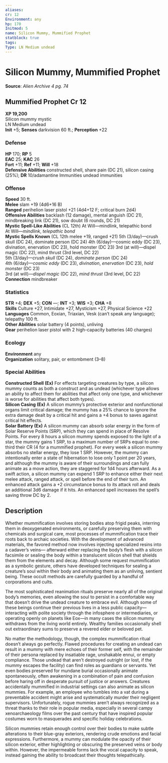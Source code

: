 ```yaml
---
aliases: 
cr: 12
Environment: any
hp: 170
Initmod: 5
name: Silicon Mummy, Mummified Prophet
statblock: true
tags: 
Type: LN Medium undead
---
```


# Silicon Mummy, Mummified Prophet

**Source**:  _Alien Archive 4 pg. 74_

## Mummified Prophet Cr 12

**XP 19,200**  
Silicon mummy mystic  
LN Medium undead  
**Init** +5; **Senses** darkvision 60 ft.; **Perception** +22  

### Defense

**HP** 170; **RP** 5  
**EAC** 25; **KAC** 26  
**Fort** +11; **Ref** +11; **Will** +18  
**Defensive Abilities** constructed shell, share pain (DC 21), silicon casing (25%); **DR** 10/adamantine Immunities undead immunities  

### Offense

**Speed** 30 ft.  
**Melee** slam +19 (4d6+16 B)  
**Ranged** perihelion laser pistol +21 (4d4+12 F; critical burn 2d4)  
**Offensive Abilities** backlash (12 damage), mental anguish (DC 21), mindbreaking link (DC 21), sow doubt (6 rounds, DC 21)  
**Mystic Spell-Like Abilities** (CL 12th) At Will—mindlink, telepathic bond  
At Will—_mindlink_, _telepathic bond_  
**Mystic Spells Known** (CL 12th melee +19, ranged +21) 5th (3/day)—crush skull (DC 24), dominate person (DC 24) 4th (6/day)—cosmic eddy (DC 23), divination, enervation (DC 23), hold monster (DC 23) 3rd (at will)—dispel magic (DC 22), mind thrust (3rd level, DC 22)  
5th (3/day)—_crush skull_ (DC 24), _dominate person_ (DC 24)  
4th (6/day)—_cosmic eddy_ (DC 23), _divination_, _enervation_ (DC 23), _hold monster_ (DC 23)  
3rd (at will)—_dispel magic_ (DC 22), _mind thrust_ (3rd level, DC 22)  
**Connection** mindbreaker

### Statistics

**STR** +4; **DEX** +5; **CON** —; **INT** +3; **WIS** +3; **CHA** +8  
**Skills** Culture +27, Intimidate +27, Mysticism +27, Physical Science +22  
**Languages** Common, Eoxian, Triaxian, Vesk (can’t speak any language); telepathy 100 ft.  
**Other Abilities** solar battery (4 points), unliving  
**Gear** perihelion laser pistol with 2 high-capacity batteries (40 charges)

### Ecology

**Environment** any  
**Organization** solitary, pair, or entombment (3–8)

### Special Abilities

**Constructed Shell (Ex)** For effects targeting creatures by type, a silicon mummy counts as both a construct and as undead (whichever type allows an ability to affect them for abilities that affect only one type, and whichever is worse for abilities that affect both types).  
**Silicon Casing (Ex)** A silicon mummy’s protective exterior and nonfunctional organs limit critical damage; the mummy has a 25% chance to ignore the extra damage dealt by a critical hit and gains a +4 bonus to saves against critical hit effects.  
**Solar Battery (Ex)** A silicon mummy can absorb solar energy in the form of Solar Reserve Points (SRP), which they can spend in place of Resolve Points. For every 8 hours a silicon mummy spends exposed to the light of a star, the mummy gains 1 SRP, to a maximum number of SRPs equal to one-third their CR (4 for a mummified prophet). For every week a silicon mummy absorbs no stellar energy, they lose 1 SRP. However, the mummy can intentionally enter a state of hibernation to lose only 1 point per 20 years, and although the mummy is aware of their surroundings and can fully animate as a move action, they are staggered for 1d4 hours afterward. As a swift action, a silicon mummy can expend 1 SRP to enhance either their next melee attack, ranged attack, or spell before the end of their turn. An enhanced attack gains a +2 circumstance bonus to its attack roll and deals an additional 3d6 damage if it hits. An enhanced spell increases the spell’s saving throw DC by 2.

## Description

Whether mummification involves storing bodies atop frigid peaks, interring them in deoxygenated environments, or carefully preserving them with chemicals and surgical care, most processes of mummification trace their roots back to archaic societies. With the development of advanced materials, the favored method now involves injecting specialized resins into a cadaver’s veins— afterward either replacing the body’s flesh with a silicon facsimile or sealing the body within a translucent silicon shell that shields them from the elements and decay. Although some request mummification as a symbolic gesture, others have developed techniques for sealing a creature’s soul within their body and animating them as an unliving, sentient being. These occult methods are carefully guarded by a handful of corporations and cults.

The most sophisticated reanimation rituals preserve nearly all of the original body’s memories, even allowing the soul to persist in a comfortable way that doesn’t drive the undead creature to embrace evil. Although some of these beings continue their previous lives in a less public capacity—interacting with polite society through the infosphere or intermediaries, or operating openly on planets like Eox—in many cases the silicon mummy withdraws from the living world entirely. Wealthy families occasionally shell out extraordinary sums to preserve a revered elder or beloved pet.

No matter the methodology, though, the complex mummification ritual doesn’t always go perfectly. Flawed procedures for creating an undead can result in a mummy with mere echoes of their former self, with the remainder of their persona replaced by insatiable rage, unshakable ennui, or empty compliance. Those undead that aren’t destroyed outright (or lost, if the mummy escapes the facility) can find roles as guardians or servants. Yet even bodies preserved for mundane burial occasionally animate spontaneously, often awakening in a combination of pain and confusion before haring off in desperate pursuit of justice or answers. Creatures accidentally mummified in industrial settings can also animate as silicon mummies. For example, an employee who tumbles into a vat during a preventable accident might arise and systematically murder their negligent supervisors. Unfortunately, rogue mummies aren’t always recognized as a threat thanks to their role in popular media, especially in several campy xenoarchaeology films over the past century that have inspired popular costumes worn to masquerades and specific holiday celebrations.

Silicon mummies retain enough control over their bodies to make subtle alterations to their blue-gray exteriors, rendering crude emotions and facial expressions. Furthermore, a mummy can modulate the opacity of their silicon exterior, either highlighting or obscuring the preserved veins or body within. However, the impermeable forms lack the vocal capacity to speak, instead gaining the ability to broadcast their thoughts telepathically.
